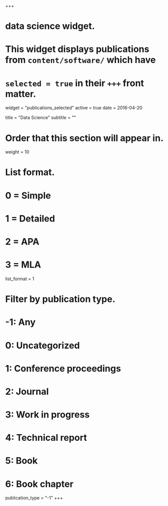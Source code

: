 +++
# data science widget.
# This widget displays publications from `content/software/` which have
# `selected = true` in their `+++` front matter.
widget = "publications_selected"
active = true
date = 2016-04-20

title = "Data Science"
subtitle = ""

# Order that this section will appear in.
weight = 10

# List format.
#   0 = Simple
#   1 = Detailed
#   2 = APA
#   3 = MLA
list_format = 1

# Filter by publication type.
# -1: Any
#  0: Uncategorized
#  1: Conference proceedings
#  2: Journal
#  3: Work in progress
#  4: Technical report
#  5: Book
#  6: Book chapter
publication_type = "-1"
+++

